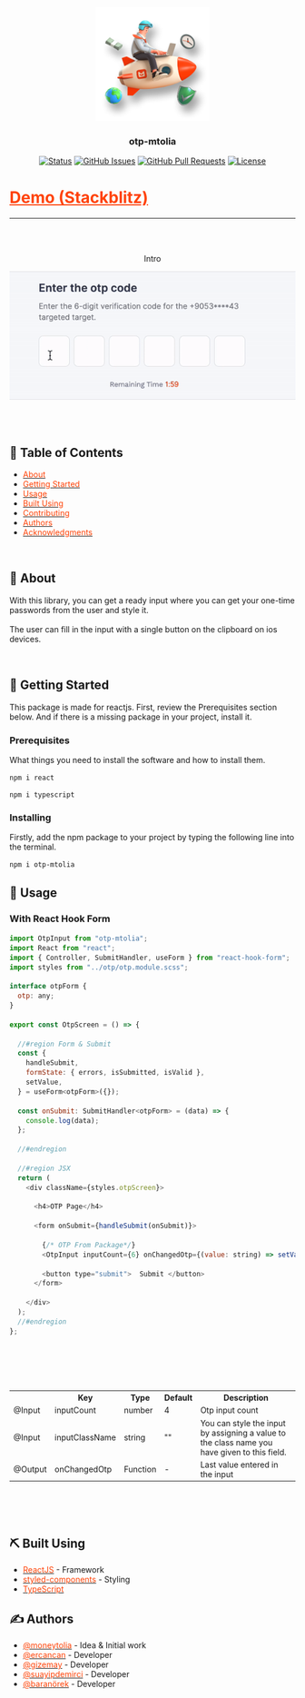<p align="center">
  <a href="" rel="noopener">
 <img width=200px height=200px src="./brand.png" alt="Project logo"></a>
</p>

<h3 align="center">otp-mtolia</h3>

<div align="center">

[![Status](https://img.shields.io/badge/status-active-success.svg)]()
[![GitHub Issues](https://img.shields.io/github/issues/gizemay96/otp.svg)](https://github.com/gizemay96/otp/issues)
[![GitHub Pull Requests](https://img.shields.io/github/issues-pr/gizemay96/otp.svg)](https://github.com/gizemay96/otp/pulls)
[![License](https://img.shields.io/badge/license-MIT-blue.svg)](/LICENSE)

</div>

<h1> <a style="color: #ff4308" target="_blank" href="https://stackblitz.com/edit/stackblitz-starters-vzx3e7?description=React%20%20%20TypeScript%20starter%20project&file=src%2FApp.tsx,src%2Fstyle.css,src%2Findex.tsx&title=React%20Starter" >Demo (Stackblitz) </a> </h1>

---

<br>
<br>

<p align="center"> Intro </p>

<p align="center">
  <img src="./otp.gif" alt="Gif Başlığı">
</p>

<br>
<br>

## 📝 Table of Contents

- [<span style="color:#ff4308">About</span>](#about)
- [<span style="color:#ff4308">Getting Started</span>](#getting_started)
- [<span style="color:#ff4308">Usage</span>](#usage)
- [<span style="color:#ff4308">Built Using</span>](#built_using)
- [<span style="color:#ff4308">Contributing</span>](../CONTRIBUTING.md)
- [<span style="color:#ff4308">Authors</span>](#authors)
- [<span style="color:#ff4308">Acknowledgments</span>](#acknowledgement)

<br>

## 🧐 About <a name = "about"></a>

With this library, you can get a ready input where you can get your one-time passwords from the user and style it.  <br><br>
The user can fill in the input with a single button on the clipboard on ios devices.

<br>

## 🏁 Getting Started <a name = "getting_started"></a>

This package is made for reactjs. First, review the Prerequisites section below. And if there is a missing package in your project, install it.

### Prerequisites

What things you need to install the software and how to install them.

```
npm i react
```

```
npm i typescript
```

### Installing

Firstly, add the npm package to your project by typing the following line into the terminal.


```
npm i otp-mtolia
```


## 🎈 Usage <a name="usage"></a>

### With React Hook Form
```javascript
import OtpInput from "otp-mtolia";
import React from "react";
import { Controller, SubmitHandler, useForm } from "react-hook-form";
import styles from "../otp/otp.module.scss";

interface otpForm {
  otp: any;
}

export const OtpScreen = () => {

  //#region Form & Submit
  const {
    handleSubmit,
    formState: { errors, isSubmitted, isValid },
    setValue,
  } = useForm<otpForm>({});

  const onSubmit: SubmitHandler<otpForm> = (data) => {
    console.log(data);
  };

  //#endregion

  //#region JSX
  return (
    <div className={styles.otpScreen}>

      <h4>OTP Page</h4>

      <form onSubmit={handleSubmit(onSubmit)}>

        {/* OTP From Package*/}
        <OtpInput inputCount={6} onChangedOtp={(value: string) => setValue('otp', value)} inputClassName={styles.otpInput} />

        <button type="submit">  Submit </button>
      </form>
      
    </div>
  );
  //#endregion
};

```
<br>
<br>
<br>
<br>

<table>
<tr>
<th></th>
<th>Key</th>
<th>Type</th>
<th>Default</th>
<th>Description</th>
</tr>

<tr>
<td>@Input</td>
<td>inputCount</td>
<td>number</td>
<td>4</td>
<td>Otp input count</td>
</tr>

<tr>
<td>@Input</td>
<td>inputClassName</td>
<td>string</td>
<td>""</td>
<td>You can style the input by assigning a value to the class name you have given to this field.</td>
</tr>

<tr>
<td>@Output</td>
<td>onChangedOtp</td>
<td>Function</td>
<td>-</td>
<td>Last value entered in the input</td>
</tr>

</table>

<br>
<br>
<br>

## ⛏️ Built Using <a name = "built_using"></a>

- [<span style="color:#ff4308">ReactJS</span>](https://react.dev/) - Framework
- [<span style="color:#ff4308">styled-components</span>](https://www.npmjs.com/package/styled-components) - Styling
- [<span style="color:#ff4308">TypeScript</span>](https://www.npmjs.com/package/typescript)

## ✍️ Authors <a name = "authors"></a>

- [<span style="color:#ff4308">@moneytolia</span>](https://github.com/moneytolia) - Idea & Initial work
- [<span style="color:#ff4308">@ercancan</span>](https://github.com/lErcanl) - Developer
- [<span style="color:#ff4308">@gizemay</span>](https://github.com/gizemay96) - Developer
- [<span style="color:#ff4308">@suayipdemirci</span>](https://github.com/sypdmrc) - Developer
- [<span style="color:#ff4308">@baranörek</span>](https://github.com/BaranOrek) - Developer